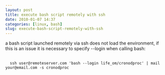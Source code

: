 ```yaml
---
layout: post
title: execute bash script remotely with ssh
date: 2010-01-07 14:37
categories: [linux, bash]
slug: execute-bash-script-remotely-with-ssh
---
```


<p>
 a bash script launched remotely via ssh does not load the environment, if this is an issue it is necessary to specify --login when calling bash:
 <br/>
 <br/>
 <code>
  ssh user@remoteserver.com 'bash --login life_om/cronodproc' | mail your@email.com -s cronodproc
 </code>
</p>
